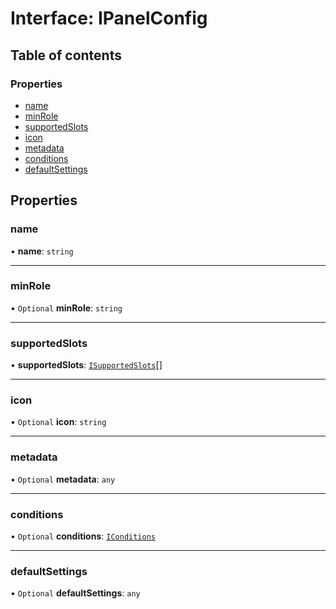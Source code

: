 # Interface: IPanelConfig

## Table of contents

### Properties

- [name](IPanelConfig.md#name)
- [minRole](IPanelConfig.md#minrole)
- [supportedSlots](IPanelConfig.md#supportedslots)
- [icon](IPanelConfig.md#icon)
- [metadata](IPanelConfig.md#metadata)
- [conditions](IPanelConfig.md#conditions)
- [defaultSettings](IPanelConfig.md#defaultsettings)

## Properties

### name

• **name**: `string`

___

### minRole

• `Optional` **minRole**: `string`

___

### supportedSlots

• **supportedSlots**: [`ISupportedSlots`](ISupportedSlots.md)[]

___

### icon

• `Optional` **icon**: `string`

___

### metadata

• `Optional` **metadata**: `any`

___

### conditions

• `Optional` **conditions**: [`IConditions`](IConditions.md)

___

### defaultSettings

• `Optional` **defaultSettings**: `any`
